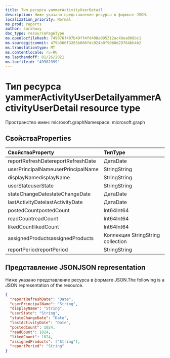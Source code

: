 ```yaml
---
title: Тип ресурса yammerActivityUserDetail
description: Ниже указано представление ресурса в формате JSON.
localization_priority: Normal
ms.prod: reports
author: sarahwxy
doc_type: resourcePageType
ms.openlocfilehash: 749076f407b49ff4fd408a095312ac49ea008bc1
ms.sourcegitcommit: 479b366f3265b666fdc024b0f90b8d29764bb4b2
ms.translationtype: MT
ms.contentlocale: ru-RU
ms.lasthandoff: 01/26/2021
ms.locfileid: "49982399"
---
```

# <a name="yammeractivityuserdetail-resource-type"></a><span data-ttu-id="d6148-103">Тип ресурса yammerActivityUserDetail</span><span class="sxs-lookup"><span data-stu-id="d6148-103">yammerActivityUserDetail resource type</span></span>

<span data-ttu-id="d6148-104">Пространство имен: microsoft.graph</span><span class="sxs-lookup"><span data-stu-id="d6148-104">Namespace: microsoft.graph</span></span>

## <a name="properties"></a><span data-ttu-id="d6148-105">Свойства</span><span class="sxs-lookup"><span data-stu-id="d6148-105">Properties</span></span>

| <span data-ttu-id="d6148-106">Свойство</span><span class="sxs-lookup"><span data-stu-id="d6148-106">Property</span></span>          | <span data-ttu-id="d6148-107">Тип</span><span class="sxs-lookup"><span data-stu-id="d6148-107">Type</span></span>              |
| :---------------- | :---------------- |
| <span data-ttu-id="d6148-108">reportRefreshDate</span><span class="sxs-lookup"><span data-stu-id="d6148-108">reportRefreshDate</span></span> | <span data-ttu-id="d6148-109">Дата</span><span class="sxs-lookup"><span data-stu-id="d6148-109">Date</span></span>              |
| <span data-ttu-id="d6148-110">userPrincipalName</span><span class="sxs-lookup"><span data-stu-id="d6148-110">userPrincipalName</span></span> | <span data-ttu-id="d6148-111">String</span><span class="sxs-lookup"><span data-stu-id="d6148-111">String</span></span>            |
| <span data-ttu-id="d6148-112">displayName</span><span class="sxs-lookup"><span data-stu-id="d6148-112">displayName</span></span>       | <span data-ttu-id="d6148-113">String</span><span class="sxs-lookup"><span data-stu-id="d6148-113">String</span></span>            |
| <span data-ttu-id="d6148-114">userState</span><span class="sxs-lookup"><span data-stu-id="d6148-114">userState</span></span>         | <span data-ttu-id="d6148-115">String</span><span class="sxs-lookup"><span data-stu-id="d6148-115">String</span></span>            |
| <span data-ttu-id="d6148-116">stateChangeDate</span><span class="sxs-lookup"><span data-stu-id="d6148-116">stateChangeDate</span></span>   | <span data-ttu-id="d6148-117">Дата</span><span class="sxs-lookup"><span data-stu-id="d6148-117">Date</span></span>              |
| <span data-ttu-id="d6148-118">lastActivityDate</span><span class="sxs-lookup"><span data-stu-id="d6148-118">lastActivityDate</span></span>  | <span data-ttu-id="d6148-119">Дата</span><span class="sxs-lookup"><span data-stu-id="d6148-119">Date</span></span>              |
| <span data-ttu-id="d6148-120">postedCount</span><span class="sxs-lookup"><span data-stu-id="d6148-120">postedCount</span></span>       | <span data-ttu-id="d6148-121">Int64</span><span class="sxs-lookup"><span data-stu-id="d6148-121">Int64</span></span>             |
| <span data-ttu-id="d6148-122">readCount</span><span class="sxs-lookup"><span data-stu-id="d6148-122">readCount</span></span>         | <span data-ttu-id="d6148-123">Int64</span><span class="sxs-lookup"><span data-stu-id="d6148-123">Int64</span></span>             |
| <span data-ttu-id="d6148-124">likedCount</span><span class="sxs-lookup"><span data-stu-id="d6148-124">likedCount</span></span>        | <span data-ttu-id="d6148-125">Int64</span><span class="sxs-lookup"><span data-stu-id="d6148-125">Int64</span></span>             |
| <span data-ttu-id="d6148-126">assignedProducts</span><span class="sxs-lookup"><span data-stu-id="d6148-126">assignedProducts</span></span>  | <span data-ttu-id="d6148-127">Коллекция String</span><span class="sxs-lookup"><span data-stu-id="d6148-127">String collection</span></span> |
| <span data-ttu-id="d6148-128">reportPeriod</span><span class="sxs-lookup"><span data-stu-id="d6148-128">reportPeriod</span></span>      | <span data-ttu-id="d6148-129">String</span><span class="sxs-lookup"><span data-stu-id="d6148-129">String</span></span>            |

## <a name="json-representation"></a><span data-ttu-id="d6148-130">Представление JSON</span><span class="sxs-lookup"><span data-stu-id="d6148-130">JSON representation</span></span>

<span data-ttu-id="d6148-131">Ниже указано представление ресурса в формате JSON.</span><span class="sxs-lookup"><span data-stu-id="d6148-131">The following is a JSON representation of the resource.</span></span>

<!-- {
  "blockType": "resource",
  "@odata.type": "microsoft.graph.yammerActivityUserDetail"
} -->

```json
{
  "reportRefreshDate": "Date", 
  "userPrincipalName": "String", 
  "displayName": "String", 
  "userState": "String", 
  "stateChangeDate": "Date", 
  "lastActivityDate": "Date", 
  "postedCount": 1024, 
  "readCount": 1024, 
  "likedCount": 1024, 
  "assignedProducts": ["String"], 
  "reportPeriod": "String"
}
```


